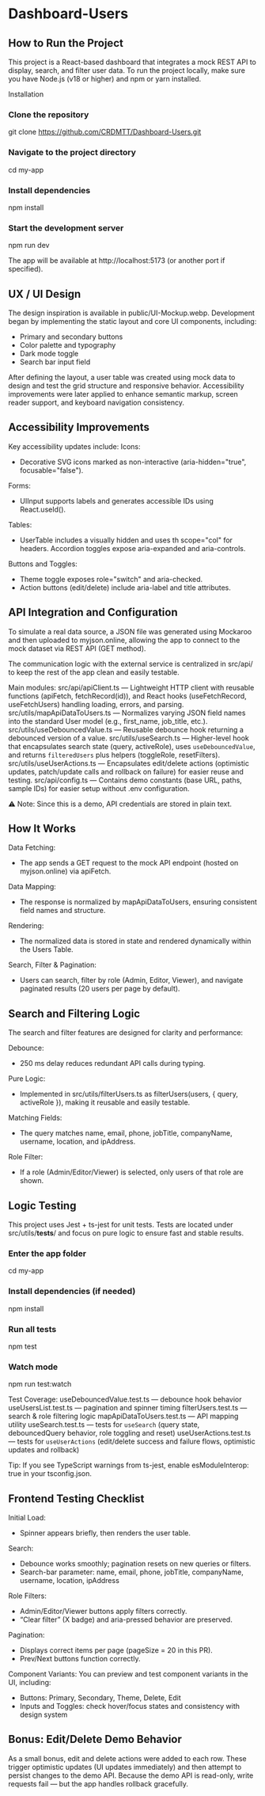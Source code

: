 # Dashboard-Users
## How to Run the Project

This project is a React-based dashboard that integrates a mock REST API to display, search, and filter user data.
To run the project locally, make sure you have Node.js (v18 or higher) and npm or yarn installed.

Installation
### Clone the repository
git clone https://github.com/CRDMTT/Dashboard-Users.git

### Navigate to the project directory
cd my-app

### Install dependencies
npm install

### Start the development server
npm run dev

The app will be available at http://localhost:5173
 (or another port if specified).


## UX / UI Design
The design inspiration is available in public/UI-Mockup.webp.
Development began by implementing the static layout and core UI components, including:
- Primary and secondary buttons
- Color palette and typography
- Dark mode toggle
- Search bar input field

After defining the layout, a user table was created using mock data to design and test the grid structure and responsive behavior.
Accessibility improvements were later applied to enhance semantic markup, screen reader support, and keyboard navigation consistency.

## Accessibility Improvements
Key accessibility updates include:
Icons: 
- Decorative SVG icons marked as non-interactive (aria-hidden="true", focusable="false").

Forms: 
- UIInput supports labels and generates accessible IDs using React.useId().

Tables: 
- UserTable includes a visually hidden <caption> and uses th scope="col" for headers. Accordion toggles expose aria-expanded and aria-controls.

Buttons and Toggles:
- Theme toggle exposes role="switch" and aria-checked.
- Action buttons (edit/delete) include aria-label and title attributes.

## API Integration and Configuration
To simulate a real data source, a JSON file was generated using Mockaroo
and then uploaded to myjson.online, allowing the app to connect to the mock dataset via REST API (GET method).

The communication logic with the external service is centralized in src/api/ to keep the rest of the app clean and easily testable.

Main modules:
    src/api/apiClient.ts — Lightweight HTTP client with reusable functions (apiFetch, fetchRecord(id)), and React hooks (useFetchRecord, useFetchUsers) handling loading, errors, and parsing.
    src/utils/mapApiDataToUsers.ts — Normalizes varying JSON field names into the standard User model (e.g., first_name, job_title, etc.).
    src/utils/useDebouncedValue.ts — Reusable debounce hook returning a debounced version of a value.
    src/utils/useSearch.ts — Higher-level hook that encapsulates search state (query, activeRole), uses `useDebouncedValue`, and returns `filteredUsers` plus helpers (toggleRole, resetFilters).
    src/utils/useUserActions.ts — Encapsulates edit/delete actions (optimistic updates, patch/update calls and rollback on failure) for easier reuse and testing.
    src/api/config.ts — Contains demo constants (base URL, paths, sample IDs) for easier setup without .env configuration.

⚠️ Note: Since this is a demo, API credentials are stored in plain text.

## How It Works
Data Fetching: 
- The app sends a GET request to the mock API endpoint (hosted on myjson.online) via apiFetch.

Data Mapping: 
- The response is normalized by mapApiDataToUsers, ensuring consistent field names and structure.

Rendering: 
- The normalized data is stored in state and rendered dynamically within the Users Table.

Search, Filter & Pagination:
- Users can search, filter by role (Admin, Editor, Viewer), and navigate paginated results (20 users per page by default).

## Search and Filtering Logic
The search and filter features are designed for clarity and performance:

Debounce:
- 250 ms delay reduces redundant API calls during typing.

Pure Logic: 
- Implemented in src/utils/filterUsers.ts as filterUsers(users, { query, activeRole }), making it reusable and easily testable.

Matching Fields: 
- The query matches name, email, phone, jobTitle, companyName, username, location, and ipAddress.

Role Filter: 
- If a role (Admin/Editor/Viewer) is selected, only users of that role are shown.

## Logic Testing
This project uses Jest + ts-jest for unit tests.
Tests are located under src/utils/__tests__/ and focus on pure logic to ensure fast and stable results.

### Enter the app folder
cd my-app

### Install dependencies (if needed)
npm install

### Run all tests
npm test

### Watch mode
npm run test:watch

Test Coverage:
useDebouncedValue.test.ts — debounce hook behavior
useUsersList.test.ts — pagination and spinner timing
filterUsers.test.ts — search & role filtering logic
mapApiDataToUsers.test.ts — API mapping utility
useSearch.test.ts — tests for `useSearch` (query state, debouncedQuery behavior, role toggling and reset)
useUserActions.test.ts — tests for `useUserActions` (edit/delete success and failure flows, optimistic updates and rollback)

Tip: If you see TypeScript warnings from ts-jest, enable esModuleInterop: true in your tsconfig.json.

## Frontend Testing Checklist
Initial Load:
- Spinner appears briefly, then renders the user table.

Search:
- Debounce works smoothly; pagination resets on new queries or filters.
- Search-bar parameter: name, email, phone, jobTitle, companyName, username, location, ipAddress

Role Filters:
- Admin/Editor/Viewer buttons apply filters correctly.
- “Clear filter” (X badge) and aria-pressed behavior are preserved.

Pagination:
- Displays correct items per page (pageSize = 20 in this PR).
- Prev/Next buttons function correctly.

Component Variants:
You can preview and test component variants in the UI, including:
- Buttons: Primary, Secondary, Theme, Delete, Edit
- Inputs and Toggles: check hover/focus states and consistency with design system

## Bonus: Edit/Delete Demo Behavior
As a small bonus, edit and delete actions were added to each row. These trigger optimistic updates (UI updates immediately) and then attempt to persist changes to the demo API.
Because the demo API is read-only, write requests fail — but the app handles rollback gracefully.